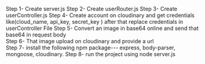 Step 1- Create server.js
Step 2- Create userRouter.js
Step 3- Create userController.js
Step 4- Create account on cloudinary and get credentials like(cloud_name, api_key, secret_key  ) after that replace credentials  in userController File
Step 5- Convert an image in base64 online and send that base64 in request body    
Step 6- That image upload on cloudinary and provide a url     
Step 7- install the following npm package---
express, body-parser, mongoose, cloudinary.
Step 8- run the project using node server.js  